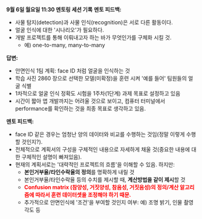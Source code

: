 **9월 6일 월요일 11:30 멘토링 세션 기록**
**멘토 피드백:**

- 사물 탐지(detection)과 사물 인식(recognition)은 서로 다른 활동이다.
- 얼굴 인식에 대한 '시나리오'가 필요하다.
- 개발 프로젝트를 통해 이뤄내고자 하는 바가 무엇인가를 구체화 시킬 것.
  - 예) one-to-many, many-to-many

**답변:**

- 안면인식 1팀 계획: face ID 처럼 얼굴을 인식하는 것
- 학습 사진 2860 장으로 선택한 모델(미확정)을 훈련 시켜 '예를 들어' 팀원들의 얼굴 식별
- 1차적으로 얼굴 인식 정확도 시험을 1주차(1단계) 과제 목표로 설정하고 있음
- 시간이 짧아 앱 개발까지는 어려울 것으로 보이고, 컴퓨터 터미널에서 performance를 확인하는 것을 최종 목표로 생각하고 있음.

**멘토 피드백:**

- face ID 같은 경우는 엄청난 양의 데이터와 비교를 수행하는 것임(정말 이렇게 수행할 것인지?).
- 전체적으로 계획서의 구성을 구체적인 내용으로 자세하게 채울 것(중요한 내용에 대한 구체적인 설명이 빠져있음).
- 현재의 계획서로는 '대략적인 프로젝트의 흐름'을 이해할 수 있음. 하지만:
     - **본인거부율/타인수락율의 정의**를 명확하게 내릴 것
     - 본인거부율/타인수락율 등의 수치를 제시할 때, **계산방법을 같이 제시**할 것
  - <span style='color:red;'>**Confusion matrix (참양성, 거짓양성, 참음성, 거짓음성)의 정의/계산 알고리즘에 따라서 훈련 데이터셋을 조정해야 하기 때문.**</span>
  - 추가적으로 안면인식에 '조건'을 부여할 것인지 여부: 예) 조명 밝기, 인물 촬영 각도 등